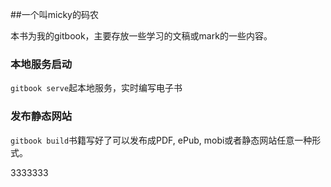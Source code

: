 ##一个叫micky的码农

本书为我的gitbook，主要存放一些学习的文稿或mark的一些内容。


### 本地服务启动
`gitbook serve`起本地服务，实时编写电子书

### 发布静态网站
`gitbook build`书籍写好了可以发布成PDF, ePub, mobi或者静态网站任意一种形式。


3333333

